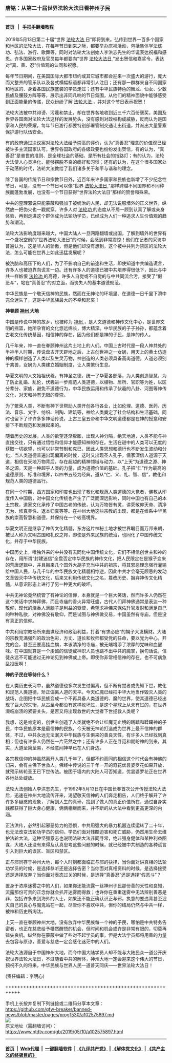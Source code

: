 ### 唐铭：从第二十届世界法轮大法日看神州子民
------------------------

#### [首页](https://github.com/gfw-breaker/banned-news/blob/master/README.md) &nbsp;&nbsp;|&nbsp;&nbsp; [手把手翻墙教程](https://github.com/gfw-breaker/guides/wiki)  



<div class="post_content" itemprop="articleBody">
 <p>
  2019年5月13日第二十届“世界
  <a href="https://www.ntdtv.com/gb/法轮大法.htm">
   法轮大法
  </a>
  日”即将到来。弘传到世界一百多个国家和地区的法轮大法，在每年节日到来之际，都要举办庆祝活动，包括集体学法炼功、弘法、游行、歌舞等，同时对法轮大法创始人李洪志先生的华诞表达祝福和感恩。许多国家政府及官员每年都要向“世界
  <a href="https://www.ntdtv.com/gb/法轮大法日.htm">
   法轮大法日
  </a>
  ”发出贺信和嘉奖令，表达对“真、善、忍”价值观的认同和祝愿。
 </p>
 <p>
  每年节日期间，在美国国际大都市纽约或其它城市都会迎来一次盛大的游行，庞大而又整齐的管乐队以及各式横幅标语都非常引人注目；还有那一群群来自不同国家和地区的、身着各国民族盛装的学员走过；还有中华民族特色的舞龙、仙女、少数民族及腰鼓方阵等等，展示出非同凡响的节日氛围，从他们的精神面貌中能够感受到正面能量的传递，民众纷纷了解
  <a href="https://www.ntdtv.com/gb/法轮大法.htm">
   法轮大法
  </a>
  ，并对这个节日表示祝贺！
 </p>
 <p>
  法轮大法被中共诽谤、污蔑和禁止，却在世界各地收到近三千六百份褒奖，美国及世界各国面对法轮大法这样的发展势头，没有感到对政权构成威胁，反而认为是国家和人民的荣耀，每年节日游行都要特别部署管制交通让出街道，并派出大量警察保护游行队伍安全。
 </p>
 <p>
  有的政府通过决议案对法轮大法给予崇高的评价，认为“真善忍”理念的价值观已经被许多主流国家认可。世界各国政府的各级政要也纷纷发出贺信，有的认为，“真善忍”是普世的准则、是全球社会的基础、是所有社会的指路灯；有的认为，法轮大法使人心灵净化、能够摆脱不良的瘾好和习惯；还有的认为，在这个很多国家处于动荡的时代，法轮大法教给了我们诸多关于和平与谐和的理念。
 </p>
 <p>
  除了各国的传统节日和宗教节日外，近百年来许多国家和民族也新增了不少纪念性节日，可是，没有一个节日可以像“世界
  <a href="https://www.ntdtv.com/gb/法轮大法日.htm">
   法轮大法日
  </a>
  ”那样跨越不同国界和不同种族而蓬勃发展，也没有一个节日获得“世界法轮大法日”那样的赞誉和殊荣。
 </p>
 <p>
  中共的歪理邪说只能蒙蔽和强加于被统治的人民，却无法说服墙外的正义世界，纵然放一把伪火也一戳就穿。许多人对
  <a href="https://www.ntdtv.com/gb/法轮功.htm">
   法轮功
  </a>
  的态度从不屑一顾到认真了解或亲身体验，再到走进这个群体成为法轮功学员，已经成为人们一种追求人生价值观的趋势和潮流。
 </p>
 <p>
  法轮大法影响度越来越大，中国大陆人一旦网路翻墙或出国，了解到墙外的世界有一个盛况空前的“世界法轮大法日”的时候，会感到非常震惊！他们在记者的采访中普遍认为，这是华人的骄傲，但是他们却没有想到，这个被中共列为禁区的法轮大法，怎么可能在世界上如此迅猛发展呢？
 </p>
 <p>
  被洗脑和高压下的人们，为了不影响自己的前途和生活，即使知道中共编造谎言，许多人也被迫靠向谎言一边。还有许多人的道德已被中共培养得很低下，因此与中共一样嫉恨
  <a href="https://www.ntdtv.com/gb/法轮功.htm">
   法轮功
  </a>
  的高德，许多人自觉或不自觉的与中共同流合污，接受了“假恶斗”，站在“真善忍”的对立面，而丧失人的基本道德规范。
 </p>
 <p>
  中华民族是一个敬天信神的民族，然而在无神论的环境里、在道德一日千里下滑中完全迷失了，这是中华民族最大的不幸和悲哀！
 </p>
 <p>
  <strong>
   神眷顾
   <a href="https://www.ntdtv.com/gb/神州.htm">
    神州
   </a>
   大地
  </strong>
 </p>
 <p>
  中国是传说中神的故乡，也被称为
  <a href="https://www.ntdtv.com/gb/神州.htm">
   神州
  </a>
  ，是人文道德和神传文化中心，是世界文明的摇篮，她所孕育的文化悠远绵长，博大精深。中华民族的子子孙孙，都蕴含着古老文化传统基因，相信神的存在，因为他们都是神的子民，是神的传人。
 </p>
 <p>
  几千年来，神一直在眷顾神州这片土地上的人们。中国上古时代是一段人神共处的半神半人时期，传说盘古开天辟地之后，上古创世神之一女娲，用天上的黄土仿造神的模样创造了人类以及生灵万物，神创造的人类必须具备高尚道德，人道必须别于禽兽，女娲为人类建立婚姻制度，让人类繁衍生息。
 </p>
 <p>
  华夏文明的人文始祖伏羲，有神圣之德，统一了华夏各部落，为人类创造智慧，为了防止乱婚、乱伦，伏羲进一步规范人类道德，以植物、居所、官职等为姓，以区分辈分、家族，避免不道德行为，中华民族运用和传承了伏羲的八卦、河图等神传文化，对天和神有无限的尊崇。
 </p>
 <p>
  为了繁荣人类，不断有神下世帮助人类开创各行各业，比如伦理、道德、医药、历法、音乐、文字、纺织、制陶、建筑等，神给人类奠定了社会结构和生活基础，同时也留下了许许多多神话传说，上古三皇五帝和中华文明道德都是在神的授意和安排下不断规范和发展起来的。
 </p>
 <p>
  随着历史的发展，人类的欲望逐渐膨胀，出现人神分隔，绝天地通，人类不能与神直接交往，只有通过悟性和信仰才能感知神的存在。生活在谜中的人类可以无度的获取一切欲望，也可以非常节制和克已，因此人类思想和德行也不断发生波动和分化，当人类道德普遍出现偏离的时候，这时又出现圣人孔子，儒家深信人道源于天道，相信在天地万物背后，存在超越的精神领域与动力，以“上天”为道德之源、神圣之源。天是一种超乎人类的力量，成为道德价值的基础。孔子把“仁”作为最高的道德原则、标准和境界，以四书五经为经典，遵从“仁、义、礼、智、信”，教化和规范人类的道德品行。
 </p>
 <p>
  在同一个时期，西方国家和印度也出现了教化和规范人类道德的大觉者，佛教从印度传入中国后，对中国文化传统也产生了广泛而深远影响，同时中国也有自己的本土宗教，道家文化承传了中国古老的传统，认为万物皆有灵，讲究敬仰天帝、清净无为、修真养性、返本归真等等。在神州大地这些宗教的出现，都是在维系中华民族的崇高智慧和道德，并保持在一个较高境界。
 </p>
 <p>
  华夏文明正是继承了神传文化精髓，东方这片神秘土地才被世界瞩目而万邦来朝，被世人称为文明古国和礼仪之邦，即使是外来民族的统治，也同化了中国传统文化，并存于中华民族。
 </p>
 <p>
  中国历史上，唯独外来的中共没有去同化中国传统文化，它们不相信创世主和神的存在，用所谓“封建迷信”全盘否定中华民族的神传文化，把人民限定在是猴子变来的荒唐逻辑中，并且搬来几个国外大胡子充当中共的祖宗，将其邪恶理念强行灌输给中国人民，与几千年的中华民族文化精髓相悖逆，因此中共才会毫无顾忌的发动文革毁灭中华传统文化，后来又利用传统文化之名，篡改历史、摒弃神传文化精髓，从意识形态上进行了另一种更大的破坏。
 </p>
 <p>
  中共无神论竟然统管了有神论的信仰，本身就是一个巨大笑话，然而许多人仍然在这个笑话中求神拜佛，而且寺庙的香火异常旺盛，古代人们拜神佛通常是表达一种敬仰，现代的烧香人满脑子是利益的驱使，希望求神佛来保佑升官发财和满足自己的种种私欲，对神佛没有敬仰，而是试图与神佛做交易，中国虽然有寺庙，但是没有真正的信仰。
 </p>
 <p>
  中共利用宗教场所来图谋经济和政治利益，打着“有求必应”的幌子大发横财。大陆的宗教充满强烈的政治色彩，方丈、道长和牧师都受党的任命，要以党为中心，开党的会，甚至还要高挂血旗，本该清净的寺庙，被无端增添了浓厚的党味和血醒味。在中国就算是一个虔诚的信徒或神职人员也跳不出中共的魔掌，换句话说，信徒永远不可能透过无神论见到神佛或上帝。即使你非常相信神的存在，也不可病急乱投医啊！
 </p>
 <p>
  <strong>
   神的子民在等待什么？
  </strong>
 </p>
 <p>
  在人类历史长河中，虽然道德也多次发生过偏离，但不断有觉者或先知下世，教化和规范人类道德，矫正偏离人道的天平。今天红魔已经把中华大地当作毁灭人类的战场，企图把中华民族变成一个不再具备人类道德的、魔的世界，使其道德已经出现了巨大的失衡，从古至今都没有这样败坏过，是这个星球上从未有过的，在世界濒临崩溃的紧要关头，是否又将出现救世的大觉者下世拯救人类呢？
 </p>
 <p>
  我想，这是肯定的，创世主创造了人类就绝不会让红魔无止境的践踏和蹂躏神的子民，中华民族原本是最信神的民族，今天被无神论打造成为世界上最不信神的群体，不过，中共永远无法泯灭中华民族与生俱来的善良天性，有许多人已经找到真相；但也有许多人仍然在一片茫然之中；还有许多人正在寻觅和期盼神的到来，其实，大道至简至易，不经意间神早已在人们身边。
 </p>
 <p>
  各宗教信仰的神虽然离开人类几千年了，但都不约而同的相信这个时代会有神佛的归来，会有主佛下世救人。佛经中传说的三千年一开的奇花优昙婆罗花如果开放，就预示转轮圣王已下世传法。被困于墙内的大陆人可否知道，优昙婆罗花正在世界各地处处绽放。
 </p>
 <p>
  法轮大法创始人李洪志先生，于1992年5月13日在中国长春首次公开传授法轮大法后，迅速在神州大地流传开来，渴望敬天信神的人们奔走相告，人们终于解开了许许多多疑惑的现象，了解到人生的真谛，找到了做人的真正价值所在，通过自身实践都获得了巨大身心健康，俩俩相继而来，并不断的从大法中看到更高更深的内涵。
 </p>
 <p>
  正法洪传，必然引起邪恶势力的恐惧，中共用强大的暴力机器连续运转了二十年，也无法改变法轮功学员的信仰。学员们面对残酷迫害和死亡威胁，仍然用生命去维护法轮大法，这种坚强意志也说明法轮大法非同寻常，绝非强身健体和某种利益图谋，大陆人还没有来得及认真思考这些问题的时候，就已经被中共制造的各种谎言引入到巨大的误区、盲区和禁区。
 </p>
 <p>
  正与邪同存于神州大地，每个人时刻都面临正与邪的抉择，当你面对讲真相的法轮功学员的时候，是选择恭听还是选择告密？当你面对真相资料的时候，是选择接受还是选择放弃？当你面对表态过关的时候，是选择“真善忍”还是选择“假恶斗”？
 </p>
 <p>
  置身于浓厚迷雾之中的人们，如果你还能流露一丝神州子民那份善的天性和良知，流露那份可贵的正念你就会扒开迷雾而得救；也许你在重重迷雾中无法辨别善恶是非，包括许多来到海外的人士，如果还不能正确认识正与邪，执意的要违背甚至泯灭自己的良心与魔鬼站在一起，尽管你不喜欢中共，但你的结局仍然与中共一样，被神和历史所淘汰。
 </p>
 <p>
  上天一直在眷顾神州大地，没有放弃中华民族每一个神的子民，哪怕是中共特务告密者，也正在慈悲给予幡然醒悟的机会，但时间和机会或许是非常有限的，切莫再错失良机。纵然你在蒙蔽中做了些对不起学员的事，但是大法学员都将用善的力量去包容与原谅，善爱与慈悲一定会感化迷茫中的人们。
 </p>
 <p>
  法轮大法源自于中国神州大地，而今中国大陆学员人却不能与大陆民众一道公开庆祝世界法轮大法日，不过随着中共的解体，神州大地一定会迎来这个伟大的节日，预祝不久的将来，中华民族与世界人民一道普天同庆——世界法轮大法日！
 </p>
 <p>
  (责任编辑：李明心)
 </p>
 <div class="single_ad">
 </div>
</div>

+++++++++++++++++++++++++++++++++++++++++++++++++++++++++++<br/><br/>
手机上长按并复制下列链接或二维码分享本文章：<br/>
https://github.com/gfw-breaker/banned-news/blob/master/pages/prog1530/a102575897.md <br/>
<a href='https://github.com/gfw-breaker/banned-news/blob/master/pages/prog1530/a102575897.md'><img src='https://github.com/gfw-breaker/banned-news/blob/master/pages/prog1530/a102575897.md.png'/></a> <br/>
原文地址（需翻墙访问）：https://www.ntdtv.com/gb/2019/05/10/a102575897.html


------------------------
#### [首页](https://github.com/gfw-breaker/banned-news/blob/master/README.md) &nbsp;|&nbsp; [Web代理](https://github.com/labour-camp/helloworld) &nbsp;|&nbsp; [一键翻墙软件](https://github.com/gfw-breaker/nogfw/blob/master/README.md) &nbsp;| [《九评共产党》](https://github.com/gfw-breaker/9ping.md/blob/master/README.md#九评之一评共产党是什么) | [《解体党文化》](https://github.com/gfw-breaker/jtdwh.md/blob/master/README.md) | [《共产主义的终极目的》](https://github.com/gfw-breaker/gczydzjmd.md/blob/master/README.md)

